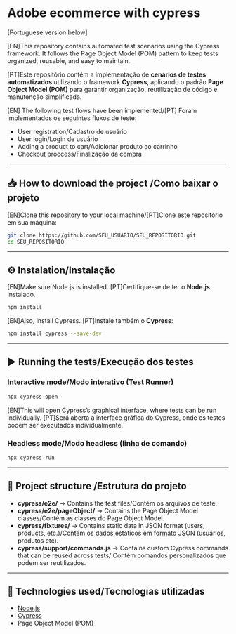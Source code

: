 # Adobe ecommerce with cypress
[Portuguese version below]

[EN]This repository contains automated test scenarios using the Cypress framework. It follows the Page Object Model (POM) pattern to keep tests organized, reusable, and easy to maintain.

[PT]Este repositório contém a implementação de **cenários de testes automatizados** utilizando o framework **Cypress**, aplicando o padrão **Page Object Model (POM)** para garantir organização, reutilização de código e manutenção simplificada.

[EN] The following test flows have been implemented/[PT] Foram implementados os seguintes fluxos de teste:
* User registration/Cadastro de usuário
* User login/Login de usuário
* Adding a product to cart/Adicionar produto ao carrinho
* Checkout proccess/Finalização da compra

---

## 📥 How to download the project /Como baixar o projeto

[EN]Clone this repository to your local machine/[PT]Clone este repositório em sua máquina:

```bash
git clone https://github.com/SEU_USUARIO/SEU_REPOSITORIO.git
cd SEU_REPOSITORIO
```

---

## ⚙️ Instalation/Instalação

[EN]Make sure Node.js is installed. [PT]Certifique-se de ter o **Node.js** instalado.

```bash
npm install
```

[EN]Also, install Cypress. [PT]Instale também o **Cypress**:

```bash
npm install cypress --save-dev
```

---

## ▶️ Running the tests/Execução dos testes

### Interactive mode/Modo interativo (Test Runner)

```bash
npx cypress open
```
[EN]This will open Cypress’s graphical interface, where tests can be run individually.
[PT]Será aberta a interface gráfica do Cypress, onde os testes podem ser executados individualmente.

### Headless mode/Modo headless (linha de comando)

```bash
npx cypress run
```

---

## 📂 Project structure /Estrutura do projeto

* **cypress/e2e/** → Contains the test files/Contém os arquivos de teste.
* **cypress/e2e/pageObject/** → Contains the Page Object Model classes/Contém as classes do Page Object Model.
* **cypress/fixtures/** → Contains static data in JSON format (users, products, etc.)/Contém os dados estáticos em formato JSON (usuários, produtos etc).
* **cypress/support/commands.js** → Contains custom Cypress commands that can be reused across tests/ Contém comandos personalizados que podem ser reutilizados.

---

## 📌 Technologies used/Tecnologias utilizadas

* [Node.js](https://nodejs.org/)
* [Cypress](https://www.cypress.io/)
* Page Object Model (POM)


